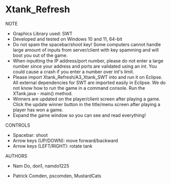 # Xtank_Refresh

NOTE
  - Graphics Library used: SWT
  - Developed and tested on Windows 10 and 11, 64-bit
  - Do not spam the spacebar/shoot key! Some computers cannot handle large amount of inputs from server/client with key spamming and will boot you out of the game.
  - When inputting the IP address/port number, please do not enter a large number since your address and ports are validated using an int. You could cause a crash if you enter a number over int's limit.
  - Please import Xtank_Refresh/A3_Xtank_SWT into and run it on Eclipse. All external dependencies for SWT are imported easily in Eclipse. We do not know how to run the game in a command console. Run the XTank.java - main() method.
  - Winners are updated on the player/client screen after playing a game. Click the update winner button in the title/menu screen after playing a player has won a game.
  - Expand the game window so you can see and read everything!
  
CONTROLS
  - Spacebar: shoot
  - Arrow keys (UP/DOWN): move forward/backward
  - Arrow keys (LEFT/RIGHT): rotate tank

AUTHORS

  - Nam Do, don1, namdo1225
  
  - Patrick Comden, pscomden, MustardCats


